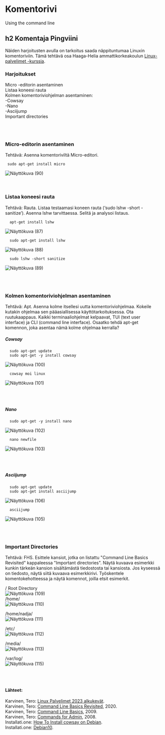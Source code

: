 # Komentorivi
Using the command line

## h2 Komentaja Pingviini 
Näiden harjoitusten avulla on tarkoitus saada näppituntumaa Linuxin komentoriviin.  Tämä tehtävä osa Haaga-Helia ammattikorkeakoulun [Linux-palvelimet -kurssia](https://terokarvinen.com/2023/linux-palvelimet-2023-alkukevat/).

### Harjoitukset
<!--[Micro-editorin asentaminen](https://github.com/LiljestromNadja/DebianLinux/edit/main/h2_CommanderPenguin.md#micro-editorin-asentaminen)  
[Listaa koneesi rauta](https://github.com/LiljestromNadja/DebianLinux/edit/main/h2_CommanderPenguin.md#listaa-koneesi-rauta)  
[Kolmen komentoriviohjelman asentaminen:](https://github.com/LiljestromNadja/DebianLinux/edit/main/h2_CommanderPenguin.md#kolmen-komentoriviohjelman-asentaminen)  
-[Cowsay](https://github.com/LiljestromNadja/DebianLinux/edit/main/h2_CommanderPenguin.md#cowsay)  
-[Nano](https://github.com/LiljestromNadja/DebianLinux/edit/main/h2_CommanderPenguin.md#nano)  
-[Asciijump](https://github.com/LiljestromNadja/DebianLinux/edit/main/h2_CommanderPenguin.md#asciijump)  
[Important directories](https://github.com/LiljestromNadja/DebianLinux/edit/main/h2_CommanderPenguin.md#important-directories)  
[The Friendly M](https://github.com/LiljestromNadja/DebianLinux/edit/main/h2_CommanderPenguin.md#the-friendly-m) --> 
Micro -editorin asentaminen  
Listaa koneesi rauta  
Kolmen komentoriviohjelman asentaminen:  
-Cowsay  
-Nano  
-Asciijump  
Important directories  

<br></br>

### Micro-editorin asentaminen
Tehtävä: Asenna komentoriviltä Micro-editori.  

     sudo apt-get install micro
      
      
![Näyttökuva (90)](https://user-images.githubusercontent.com/118609353/213944752-3e46584c-04f2-4b06-b868-ce1be98c5c9b.png)  
<br></br>

### Listaa koneesi rauta
Tehtävä: Rauta. Listaa testaamasi koneen rauta (‘sudo lshw -short -sanitize’). Asenna lshw tarvittaessa. Selitä ja analysoi listaus.  

      apt-get install lshw
      
![Näyttökuva (87)](https://user-images.githubusercontent.com/118609353/213945161-757920ba-d815-49f6-bf86-e476f0c150ba.png)

      sudo apt-get install lshw

![Näyttökuva (88)](https://user-images.githubusercontent.com/118609353/213945254-2812e97e-357f-4c79-86b1-7cf53426ad6c.png)

      sudo lshw -short sanitize
      
![Näyttökuva (89)](https://user-images.githubusercontent.com/118609353/213945332-0102753c-0b23-4363-a14e-4d5c75523103.png)  

<br></br>

### Kolmen komentoriviohjelman asentaminen
Tehtävä: Apt. Asenna kolme itsellesi uutta komentoriviohjelmaa. Kokeile kutakin ohjelmaa sen pääasiallisessa käyttötarkoituksessa. Ota ruutukaappaus. Kaikki terminaaliohjelmat kelpaavat, TUI (text user interface) ja CLI (command line interface). Osaatko tehdä apt-get komennon, joka asentaa nämä kolme ohjelmaa kerralla? 

##### Cowsay

      sudo apt-get update
      sudo apt-get -y install cowsay


![Näyttökuva (100)](https://user-images.githubusercontent.com/118609353/213946654-6e8bb33a-2f0e-4388-95ee-46badef03fca.png)

      cowsay moi linux
      
![Näyttökuva (101)](https://user-images.githubusercontent.com/118609353/213946724-305357f9-0764-4416-a876-00013d687e02.png)  

<br></br>

##### Nano

      sudo apt-get -y install nano
      
![Näyttökuva (102)](https://user-images.githubusercontent.com/118609353/213946880-e7830406-5bc7-4856-9a2c-8523255f41cd.png)

      nano newfile 
      
![Näyttökuva (103)](https://user-images.githubusercontent.com/118609353/213947372-58fa9cfb-49e2-4354-a879-0aebf1133c08.png)  

<br></br>

##### Asciijump

      sudo apt-get update
      sudo apt-get install asciijump
      
![Näyttökuva (106)](https://user-images.githubusercontent.com/118609353/213948514-bd1bce2a-8496-4528-bd56-75c11e0ea9ca.png)

      asciijump
      
![Näyttökuva (105)](https://user-images.githubusercontent.com/118609353/213948533-10a9d5be-e014-4e22-9b72-e6299333245b.png)

<br></br>
### Important Directories 
Tehtävä: FHS. Esittele kansiot, jotka on listattu "Command Line Basics Revisited" kappaleessa "Important directories". Näytä kuvaava esimerkki kunkin tärkeän kansion sisältämästä tiedostosta tai kansiosta. Jos kyseessä on tiedosto, näytä siitä kuvaava esimerkkirivi. Työskentele komentokehotteessa ja näytä komennot, joilla etsit esimerkit.  

/ Root Directory  
![Näyttökuva (109)](https://user-images.githubusercontent.com/118609353/213950902-c3658e08-f11e-4fa9-9099-542150811d69.png)  
/home/  
![Näyttökuva (110)](https://user-images.githubusercontent.com/118609353/213951050-fa9416e7-3c37-4deb-932b-cf358e06c75f.png)

/home/nadja/  
![Näyttökuva (111)](https://user-images.githubusercontent.com/118609353/213951165-5cf0a7e2-044f-4924-837b-0b81a3eb3aef.png)

/etc/  
![Näyttökuva (112)](https://user-images.githubusercontent.com/118609353/213951439-dd134a08-09c7-4a7e-9fa1-edb8732f15ce.png)

/media/  
![Näyttökuva (113)](https://user-images.githubusercontent.com/118609353/213951578-dd073081-764a-484d-987e-e453a87ecdc2.png)

/var/log/  
![Näyttökuva (115)](https://user-images.githubusercontent.com/118609353/213951818-1aef2b27-495c-4e23-b793-8434dd207498.png)





<br></br>
<!--### The Friendly M
Tehtävä: The Friendly M. Näytä 2-3 kuvaavaa esimerkkiä grep-komennon käytöstä. Ohjeita löytyy 'man grep' ja tietysti verkosta.  -->

      






#### Lähteet:  
Karvinen, Tero: [Linux Palvelimet 2023 alkukevät](https://terokarvinen.com/2023/linux-palvelimet-2023-alkukevat/).  
Karvinen, Tero: [Command Line Basics Revisited](https://terokarvinen.com/2020/command-line-basics-revisited/?fromSearch=command%20line%20basics%20revisited), 2020.  
Karvinen, Tero: [Command Line Basics](https://terokarvinen.com/2009/command-line-basics-4/), 2009.  
Karvinen, Tero: [Commands for Admin](https://terokarvinen.com/2008/commands-for-admin-4/), 2008.  
Installati.one: [How To Install cowsay on Debian](https://installati.one/debian/10/cowsay/).  
Installati.one: [Debian10](https://installati.one/debian/10/).




